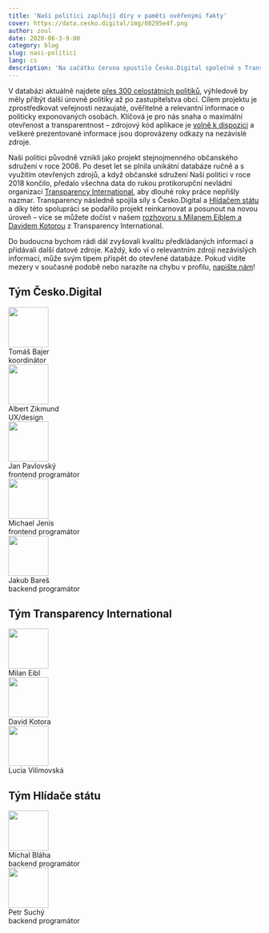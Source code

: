 ```yaml
---
title: 'Naši politici zaplňují díry v paměti ověřenými fakty'
cover: https://data.cesko.digital/img/08295e4f.png
author: zoul
date: 2020-06-3-9-00
category: blog
slug: nasi-politici
lang: cs
description: 'Na začátku června spustilo Česko.Digital společně s Transparency International a Hlídačem státu novou generaci Našich politiků, největší databázie ověřených informací o českých politicích.'
---
```


V databázi aktuálně najdete [přes 300 celostátních politiků](https://nasipolitici.cz), výhledově by měly přibýt další úrovně politiky až po zastupitelstva obcí. Cílem projektu je zprostředkovat veřejnosti nezaujaté, ověřitelné a relevantní informace o politicky exponovaných osobách. Klíčová je pro nás snaha o maximální otevřenost a transparentnost – zdrojový kód aplikace je [volně k dispozici](https://github.com/cesko-digital/nasi-politici) a veškeré prezentované informace jsou doprovázeny odkazy na nezávislé zdroje.

Naši politici původně vznikli jako projekt stejnojmenného občanského sdružení v roce 2008. Po deset let se plnila unikátní databáze ručně a s využitím otevřených zdrojů, a když občanské sdružení Naši politici v roce 2018 končilo, předalo všechna data do rukou protikorupční nevládní organizaci [Transparency International](https://www.transparency.cz), aby dlouhé roky práce nepřišly nazmar. Transparency následně spojila síly s Česko.Digital a [Hlídačem státu](https://www.hlidacstatu.cz) a díky této spolupráci se podařilo projekt reinkarnovat a posunout na novou úroveň – více se můžete dočíst v našem [rozhovoru s Milanem Eiblem a Davidem Kotorou](https://blog.cesko.digital/2020/06/rozhovor-transparency) z Transparency International.

Do budoucna bychom rádi dál zvyšovali kvalitu předkládaných informací a přidávali další datové zdroje. Každý, kdo ví o relevantním zdroji nezávislých informací, může svým tipem přispět do otevřené databáze. Pokud vidíte mezery v současné podobě nebo narazíte na chybu v profilu, [napište nám](mailto:info@nasipolitici.cz)!

## Tým Česko.Digital

<div class="volunteers">
    <div class="volunteer">
        <img width="80px" height="80px" src="https://data.cesko.digital/img/32f40494.png" alt=""/>
        <div class="name">Tomáš Bajer</div>
        <div class="note">koordinátor</div>
    </div>
    <div class="volunteer">
        <img width="80px" height="80px" src="https://data.cesko.digital/img/757d5232.png" alt=""/>
        <div class="name">Albert Zikmund</div>
        <div class="note">UX/design</div>
    </div>
    <div class="volunteer">
        <img width="80px" height="80px" src="https://data.cesko.digital/img/064d1e01.jpeg" alt=""/>
        <div class="name">Jan Pavlovský</div>
        <div class="note">frontend programátor</div>
    </div>
    <div class="volunteer">
        <img width="80px" height="80px" src="https://data.cesko.digital/img/c78802d8.jpeg" alt=""/>
        <div class="name">Michael Jenis</div>
        <div class="note">frontend programátor</div>
    </div>
    <div class="volunteer">
        <img width="80px" height="80px" src="https://data.cesko.digital/img/28205e14.jpeg" alt=""/>
        <div class="name">Jakub Bareš</div>
        <div class="note">backend programátor</div>
    </div>
</div>

## Tým Transparency International

<div class="volunteers">
    <div class="volunteer">
        <img width="80px" height="80px" src="https://data.cesko.digital/img/4223a458.jpg" alt=""/>
        <div class="name">Milan Eibl</div>
    </div>
    <div class="volunteer">
        <img width="80px" height="80px" src="https://data.cesko.digital/img/46fc4c93.jpg" alt=""/>
        <div class="name">David Kotora</div>
    </div>
    <div class="volunteer">
        <img width="80px" height="80px" src="https://data.cesko.digital/img/030b8117.jpg" alt=""/>
        <div class="name">Lucia Vilimovská</div>
    </div>
</div>

## Tým Hlídače státu

<div class="volunteers">
    <div class="volunteer">
        <img width="80px" height="80px" src="https://data.cesko.digital/img/21e78b92.jpg" alt=""/>
        <div class="name">Michal Bláha</div>
        <div class="note">backend programátor</div>
    </div>
    <div class="volunteer">
        <img width="80px" height="80px" src="https://data.cesko.digital/img/25363267.png" alt=""/>
        <div class="name">Petr Suchý</div>
        <div class="note">backend programátor</div>
    </div>
</div>
